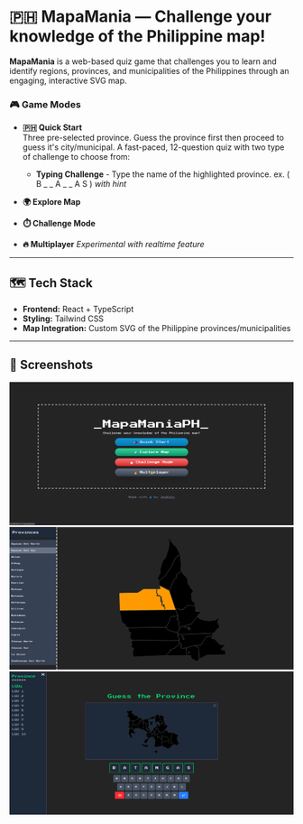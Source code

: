 # 🇵🇭 MapaMania — Challenge your knowledge of the Philippine map!

**MapaMania** is a web-based quiz game that challenges you to learn and identify regions, provinces, and municipalities of the Philippines through an engaging, interactive SVG map.

### 🎮 Game Modes

- **🇵🇭 Quick Start**  
  Three pre-selected province. Guess the province first then proceed to guess it's city/municipal.
  A fast-paced, 12-question quiz with two type of challenge to choose from:

  - **Typing Challenge** - Type the name of the highlighted province. ex. ( B _ _ A _ _ A S ) <i>with hint</i>

- **🌍 Explore Map**  
- **⏱️ Challenge Mode**  
- **🔥 Multiplayer** *Experimental with realtime feature*  

---

## 🗺️ Tech Stack

- **Frontend:** React + TypeScript  
- **Styling:** Tailwind CSS  
- **Map Integration:** Custom SVG of the Philippine provinces/municipalities  

---

## 📸 Screenshots

![alt text](image-1.png)
![alt text](image-2.png)
![alt text](image-3.png)